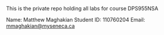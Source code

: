 This is the private repo holding all labs for course DPS955NSA

Name: Matthew Maghakian Student ID: 110760204 Email: mmaghakian@myseneca.ca

